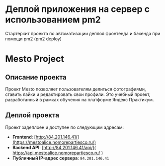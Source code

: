 # Деплой приложения на сервер с использованием pm2

Стартеркит проекта по автоматизации деплоя фронтенда и бэкенда при помощи pm2 (pm2 deploy)
# Mesto Project

## Описание проекта
Проект Mesto позволяет пользователям делиться фотографиями, ставить лайки и редактировать свои профили. Это учебный проект, разработанный в рамках обучения на платформе Яндекс Практикум.

## Деплой проекта
Проект задеплоен и доступен по следующим адресам:

- **Frontend**: [http://84.201.146.41/](https://mestoalice.nomorepartiesco.ru/)  
- **Backend API**: [http://84.201.146.41/api/]( https://api.mestoalice.nomorepartiesco.ru/
)  
- **Публичный IP-адрес сервера**: `84.201.146.41`
